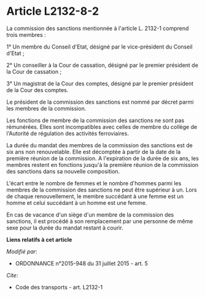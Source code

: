 # Article L2132-8-2

La commission des sanctions mentionnée à l'article L. 2132-1 comprend trois membres : 

1° Un membre du Conseil d'Etat, désigné par le vice-président du Conseil d'Etat ; 

2° Un conseiller à la Cour de cassation, désigné par le premier président de la Cour de cassation ; 

3° Un magistrat de la Cour des comptes, désigné par le premier président de la Cour des comptes. 

Le président de la commission des sanctions est nommé par décret parmi les membres de la commission. 

Les fonctions de membre de la commission des sanctions ne sont pas rémunérées. Elles sont incompatibles avec celles de membre
du collège de l'Autorité de régulation des activités ferroviaires. 

La durée du mandat des membres de la commission des sanctions est de six ans non renouvelable. Elle est décomptée à partir de
la date de la première réunion de la commission. A l'expiration de la durée de six ans, les membres restent en fonctions
jusqu'à la première réunion de la commission des sanctions dans sa nouvelle composition. 

L'écart entre le nombre de femmes et le nombre d'hommes parmi les membres de la commission des sanctions ne peut être
supérieur à un. Lors de chaque renouvellement, le membre succédant à une femme est un homme et celui succédant à un homme est
une femme. 

En cas de vacance d'un siège d'un membre de la commission des sanctions, il est procédé à son remplacement  par une personne
de même sexe  pour la durée du mandat restant à courir.

**Liens relatifs à cet article**

_Modifié par_:

  - ORDONNANCE n°2015-948 du 31 juillet 2015 - art. 5

_Cite_:

  - Code des transports - art. L2132-1
